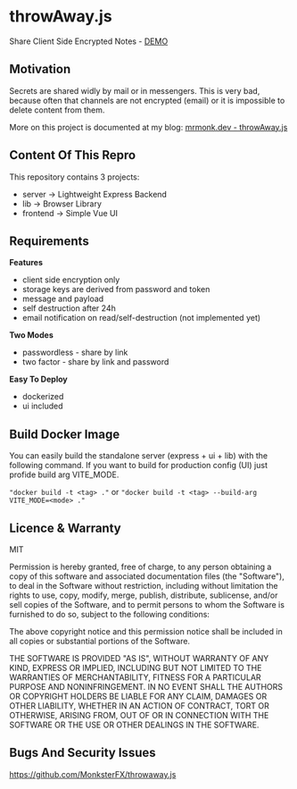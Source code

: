 # throwAway.js

Share Client Side Encrypted Notes - [DEMO](https://notes.mrmonk.dev/?from=github)

## Motivation

Secrets are shared widly by mail or in messengers. This is very bad, because often that channels are not encrypted (email) or it is impossible to delete content from them.

More on this project is documented at my blog: [mrmonk.dev - throwAway.js](https://mrmonk.dev/blog/projects/microtools/throw-away-js/)

## Content Of This Repro

This repository contains 3 projects:

- server -> Lightweight Express Backend
- lib -> Browser Library
- frontend -> Simple Vue UI

## Requirements

**Features**

- client side encryption only
- storage keys are derived from password and token
- message and payload
- self destruction after 24h
- email notification on read/self-destruction (not implemented yet)

**Two Modes**

- passwordless - share by link
- two factor - share by link and password

**Easy To Deploy**

- dockerized
- ui included

## Build Docker Image

You can easily build the standalone server (express + ui + lib) with the following command. If you want to build for production config (UI) just profide build arg VITE_MODE.

`"docker build -t <tag> ."` or `"docker build -t <tag> --build-arg VITE_MODE=<mode> ."`

## Licence & Warranty

MIT

Permission is hereby granted, free of charge, to any person obtaining a copy of this software and associated documentation files (the "Software"), to deal in the Software without restriction, including without limitation the rights to use, copy, modify, merge, publish, distribute, sublicense, and/or sell copies of the Software, and to permit persons to whom the Software is furnished to do so, subject to the following conditions:

The above copyright notice and this permission notice shall be included in all copies or substantial portions of the Software.

THE SOFTWARE IS PROVIDED "AS IS", WITHOUT WARRANTY OF ANY KIND, EXPRESS OR IMPLIED, INCLUDING BUT NOT LIMITED TO THE WARRANTIES OF MERCHANTABILITY, FITNESS FOR A PARTICULAR PURPOSE AND NONINFRINGEMENT. IN NO EVENT SHALL THE AUTHORS OR COPYRIGHT HOLDERS BE LIABLE FOR ANY CLAIM, DAMAGES OR OTHER LIABILITY, WHETHER IN AN ACTION OF CONTRACT, TORT OR OTHERWISE, ARISING FROM, OUT OF OR IN CONNECTION WITH THE SOFTWARE OR THE USE OR OTHER DEALINGS IN THE SOFTWARE.

## Bugs And Security Issues

https://github.com/MonksterFX/throwaway.js
